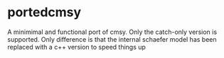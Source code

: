 # portedcmsy
A minimimal and functional port of cmsy. Only the catch-only version is supported.  Only difference is that the internal schaefer model has been replaced with a c++ version to speed things up
